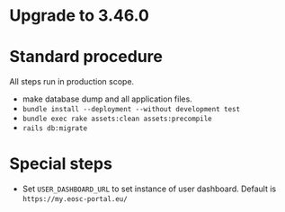 # Upgrade to 3.46.0

# Standard procedure

All steps run in production scope.

- make database dump and all application files.
- `bundle install --deployment --without development test`
- `bundle exec rake assets:clean assets:precompile`
- `rails db:migrate`

# Special steps

- Set `USER_DASHBOARD_URL` to set instance of user dashboard. Default is `https://my.eosc-portal.eu/`
